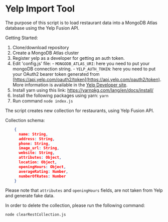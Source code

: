 # Yelp Import Tool

The purpose of this script is to load restaurant data into a MongoDB Atlas database using the Yelp Fusion API.

Getting Started:

  1. Clone/download repository
  1. Create a MongoDB Atlas cluster
  1. Register yelp as a developer for getting an auth token.
  1. Edit 'config.js' file:
    - `MONGODB_ATLAS_URI`: here you need to put your mongoDB connection string.
    - `YELP_AUTH_TOKEN`: here you need to put your OAuth2 bearer token generated from [https://api.yelp.com/oauth2/token](https://api.yelp.com/oauth2/token). More information is available in the [Yelp Developer site](https://www.yelp.com/developers/documentation/v3/authentication).
  1. Install yarn using this link: https://yarnpkg.com/lang/en/docs/install/
  1. Install the following packages using yarn: `yarn`
  1. Run command `node index.js`

The script creates new collection for restaurants, using Yelp Fusion API.

Collection schema:

```json
    {
      name: String,
      address: String,
      phone: String,
      image_url: String,
      website: String,
      attributes: Object,
      location: Object,
      openingHours: Object,
      averageRating: Number,
      numberOfRates: Number
    }
```

Please note that `attributes` and `openingHours` fields, are not taken from Yelp and generate fake data.

In order to delete the collection, please run the following command:

`node clearRestCollection.js`